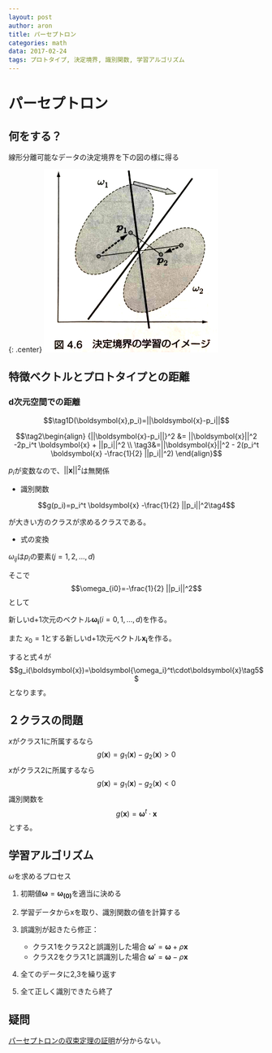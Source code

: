 ```yaml
---
layout: post
author: aron
title: パーセプトロン
categories: math
data: 2017-02-24
tags: プロトタイプ, 決定境界, 識別関数, 学習アルゴリズム
---
```


# パーセプトロン
## 何をする？
線形分離可能なデータの決定境界を下の図の様に得る

{: .center}
![adfadf](/perceptron.jpg)


## 特徴ベクトルとプロトタイプとの距離
### d次元空間での距離

$$\tag1D(\boldsymbol{x},p_i)=||\boldsymbol{x}-p_i||$$

$$\tag2\begin{align}
{||\boldsymbol{x}-p_i||}^2 &= ||\boldsymbol{x}||^2 -2p_i^t \boldsymbol{x}  + ||p_i||^2 \\
\tag3&=||\boldsymbol{x}||^2 - 2(p_i^t \boldsymbol{x}  -\frac{1}{2} ||p_i||^2)
\end{align}$$

$p_i$が変数なので、$||\boldsymbol{x}||^2$は無関係
- 識別関数

$$g(p_i)=p_i^t \boldsymbol{x}  -\frac{1}{2} ||p_i||^2\tag4$$


が大きい方のクラスが求めるクラスである。

- 式の変換

$\omega_{ij}$は$p_i$の要素$(j=1,2,...,d)$

そこで
$$\omega_{i0}=-\frac{1}{2} ||p_i||^2$$として

新しいd+1次元のベクトル$\boldsymbol{\omega_i}(i=0,1,...,d)$を作る。

また
$x_{0}=1$とする新しいd+1次元ベクトル$\boldsymbol{x_i}$を作る。

すると式４が
$$g_i(\boldsymbol{x})=\boldsymbol{\omega_i}^t\cdot\boldsymbol{x}\tag5$$
となります。

## ２クラスの問題

$x$がクラス1に所属するなら
$$g(\boldsymbol{x})=g_1(\boldsymbol{x})-g_2(\boldsymbol{x})>0$$
$x$がクラス2に所属するなら
$$g(\boldsymbol{x})=g_1(\boldsymbol{x})-g_2(\boldsymbol{x})<0$$
識別関数を
$$g(\boldsymbol{x})=\boldsymbol{\omega}^t\cdot\boldsymbol{x}$$
とする。

## 学習アルゴリズム

$\omega$を求めるプロセス

1. 初期値$\boldsymbol{\omega}=\boldsymbol{\omega_{(0)}}$を適当に決める
2. 学習データからxを取り、識別関数の値を計算する

3. 誤識別が起きたら修正：
    - クラス1をクラス2と誤識別した場合
    $\boldsymbol{\omega}'=\boldsymbol{\omega}+\rho\boldsymbol{x}$
    - クラス2をクラス1と誤識別した場合
    $\boldsymbol{\omega}'=\boldsymbol{\omega}-\rho\boldsymbol{x}$
    
4. 全てのデータに2,3を繰り返す
5. 全て正しく識別できたら終了

## 疑問
[パーセプトロンの収束定理の証明](http://ocw.nagoya-u.jp/files/253/haifu(04-4).pdf)が分からない。



